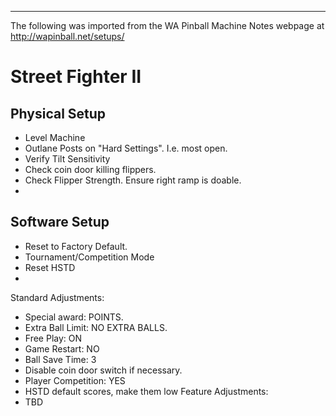 ***
The following was imported from the WA Pinball Machine Notes webpage at http://wapinball.net/setups/
# Street Fighter II
## Physical Setup
-   Level Machine
-   Outlane Posts on "Hard Settings". I.e. most open.
-   Verify Tilt Sensitivity
-   Check coin door killing flippers.
-   Check Flipper Strength. Ensure right ramp is doable.
-   
## Software Setup
-   Reset to Factory Default.
-   Tournament/Competition Mode
-   Reset HSTD
-   
Standard Adjustments:
-   Special award: POINTS.
-   Extra Ball Limit: NO EXTRA BALLS.
-   Free Play: ON
-   Game Restart: NO
-   Ball Save Time: 3
-   Disable coin door switch if necessary.
-   Player Competition: YES
-   HSTD default scores, make them low
Feature Adjustments:
-   TBD

